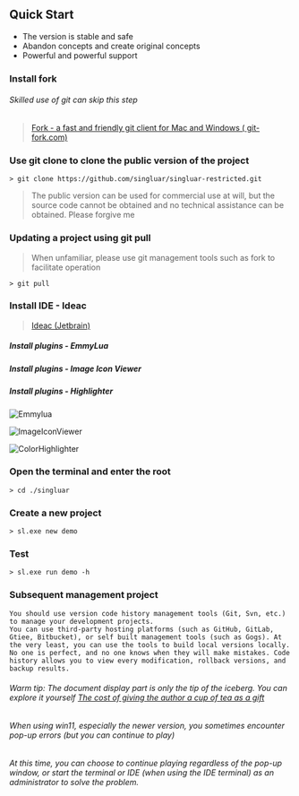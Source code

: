 ## Quick Start

* The version is stable and safe
* Abandon concepts and create original concepts
* Powerful and powerful support

### Install fork

###### Skilled use of git can skip this step

> <a target="_blank" href="https://www.git-fork.com">Fork - a fast and friendly git client for Mac and Windows (
> git-fork.com)</a>
>

### Use git clone to clone the public version of the project

```text
> git clone https://github.com/singluar/singluar-restricted.git
```

> The public version can be used for commercial use at will, but the source code cannot be obtained and no technical
> assistance can be obtained. Please forgive me

### Updating a project using git pull

> When unfamiliar, please use git management tools such as fork to facilitate operation

```text
> git pull
```

### Install IDE - Ideac

> <a target="_blank" href="https://www.jetbrains.com/idea/download/#section=windows">Ideac (Jetbrain)</a>

##### Install plugins - EmmyLua

##### Install plugins - Image Icon Viewer

##### Install plugins - Highlighter

![Emmylua](/assets/emmylua.png)

![ImageIconViewer](/assets/imageIconViewer.png)

![ColorHighlighter](/assets/colorHighlighter.png)

### Open the terminal and enter the root

```
> cd ./singluar
```

### Create a new project

```
> sl.exe new demo
```

### Test

```
> sl.exe run demo -h
```

### Subsequent management project

```text
You should use version code history management tools (Git, Svn, etc.) to manage your development projects.
You can use third-party hosting platforms (such as GitHub, GitLab, Gtiee, Bitbucket), or self built management tools (such as Gogs). At the very least, you can use the tools to build local versions locally.
No one is perfect, and no one knows when they will make mistakes. Code history allows you to view every modification, rollback versions, and backup results.
```

###### Warm tip: The document display part is only the tip of the iceberg. You can explore it yourself <a target="_blank" href="https://afdian.net/a/hunzsig">The cost of giving the author a cup of tea as a gift</a>

###### When using win11, especially the newer version, you sometimes encounter pop-up errors (but you can continue to play)

###### At this time, you can choose to continue playing regardless of the pop-up window, or start the terminal or IDE (when using the IDE terminal) as an administrator to solve the problem.
